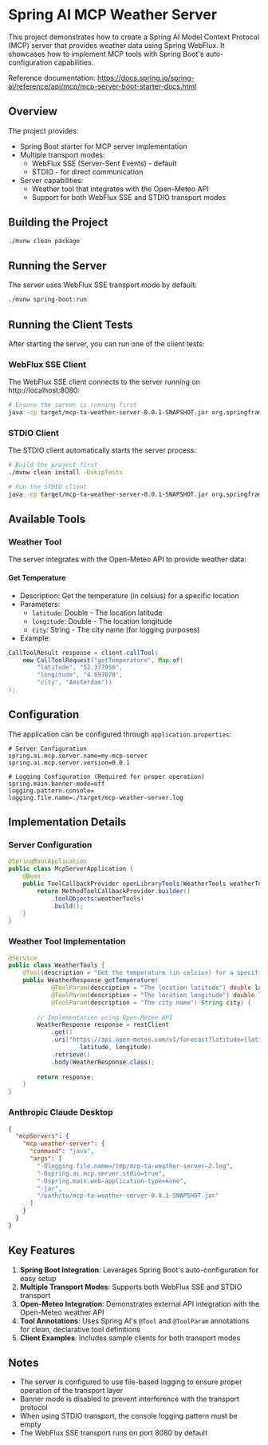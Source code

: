 # Spring AI MCP Weather Server

This project demonstrates how to create a Spring AI Model Context Protocol (MCP) server that provides weather data using Spring WebFlux. It showcases how to implement MCP tools with Spring Boot's auto-configuration capabilities.

Reference documentation: https://docs.spring.io/spring-ai/reference/api/mcp/mcp-server-boot-starter-docs.html

## Overview

The project provides:
- Spring Boot starter for MCP server implementation
- Multiple transport modes:
  - WebFlux SSE (Server-Sent Events) - default
  - STDIO - for direct communication
- Server capabilities:
  - Weather tool that integrates with the Open-Meteo API
  - Support for both WebFlux SSE and STDIO transport modes

## Building the Project

```bash
./mvnw clean package
```

## Running the Server

The server uses WebFlux SSE transport mode by default:

```bash
./mvnw spring-boot:run
```

## Running the Client Tests

After starting the server, you can run one of the client tests:

### WebFlux SSE Client

The WebFlux SSE client connects to the server running on http://localhost:8080:

```bash
# Ensure the server is running first
java -cp target/mcp-ta-weather-server-0.0.1-SNAPSHOT.jar org.springframework.ai.mcp.sample.client.ClientWebFluxSse
```

### STDIO Client

The STDIO client automatically starts the server process:

```bash
# Build the project first
./mvnw clean install -DskipTests

# Run the STDIO client
java -cp target/mcp-ta-weather-server-0.0.1-SNAPSHOT.jar org.springframework.ai.mcp.sample.client.ClientStdio
```

## Available Tools

### Weather Tool

The server integrates with the Open-Meteo API to provide weather data:

#### Get Temperature
- Description: Get the temperature (in celsius) for a specific location
- Parameters:
  - `latitude`: Double - The location latitude
  - `longitude`: Double - The location longitude
  - `city`: String - The city name (for logging purposes)
- Example:
```java
CallToolResult response = client.callTool(
    new CallToolRequest("getTemperature", Map.of(
        "latitude", "52.377956", 
        "longitude", "4.897070", 
        "city", "Amsterdam"))
);
```

## Configuration

The application can be configured through `application.properties`:

```properties
# Server Configuration
spring.ai.mcp.server.name=my-mcp-server
spring.ai.mcp.server.version=0.0.1

# Logging Configuration (Required for proper operation)
spring.main.banner-mode=off
logging.pattern.console=
logging.file.name=./target/mcp-weather-server.log
```

## Implementation Details

### Server Configuration
```java
@SpringBootApplication
public class McpServerApplication {
    @Bean
    public ToolCallbackProvider openLibraryTools(WeatherTools weatherTools) {
        return MethodToolCallbackProvider.builder()
            .toolObjects(weatherTools)
            .build();
    }
}
```

### Weather Tool Implementation
```java
@Service
public class WeatherTools {
    @Tool(description = "Get the temperature (in celsius) for a specific location")
    public WeatherResponse getTemperature(
            @ToolParam(description = "The location latitude") double latitude,
            @ToolParam(description = "The location longitude") double longitude,
            @ToolParam(description = "The city name") String city) {
        
        // Implementation using Open-Meteo API
        WeatherResponse response = restClient
            .get()
            .uri("https://api.open-meteo.com/v1/forecast?latitude={latitude}&longitude={longitude}&current=temperature_2m",
                    latitude, longitude)
            .retrieve()
            .body(WeatherResponse.class);
            
        return response;
    }
}
```

### Anthropic Claude Desktop

```json
{
  "mcpServers": {
    "mcp-weather-server": {
      "command": "java",
      "args": [
        "-Dlogging.file.name=/tmp/mcp-ta-weather-server-2.log",
        "-Dspring.ai.mcp.server.stdio=true",
        "-Dspring.main.web-application-type=none",
        "-jar",
        "/path/to/mcp-ta-weather-server-0.0.1-SNAPSHOT.jar"
      ]
    }
  }
}
```

## Key Features

1. **Spring Boot Integration**: Leverages Spring Boot's auto-configuration for easy setup
2. **Multiple Transport Modes**: Supports both WebFlux SSE and STDIO transport
3. **Open-Meteo Integration**: Demonstrates external API integration with the Open-Meteo weather API
4. **Tool Annotations**: Uses Spring AI's `@Tool` and `@ToolParam` annotations for clean, declarative tool definitions
5. **Client Examples**: Includes sample clients for both transport modes

## Notes

- The server is configured to use file-based logging to ensure proper operation of the transport layer
- Banner mode is disabled to prevent interference with the transport protocol
- When using STDIO transport, the console logging pattern must be empty
- The WebFlux SSE transport runs on port 8080 by default
